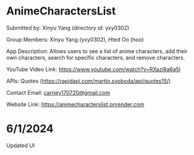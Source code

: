 # AnimeCharactersList

Submitted by: Xinyu Yang (directory id: yxy0302)

Group Members: Xinyu Yang (yxy0302), Hted Oo (hoo)

App Description: Allows users to see a list of anime characters, add their own characters, search for specific characters, and remove characters.

YouTube Video Link: https://www.youtube.com/watch?v=RXazl8a6a5I

APIs: Quotes (https://rapidapi.com/martin.svoboda/api/quotes15/)

Contact Email: carriey170720@gmail.com

Website Link: https://animecharacterslist.onrender.com

# 6/1/2024

Updated UI
